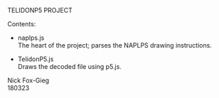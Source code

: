TELIDONP5 PROJECT

Contents:<br>
* naplps.js<br>
The heart of the project; parses the NAPLPS drawing instructions.

* TelidonP5.js<br>
Draws the decoded file using p5.js.

Nick Fox-Gieg<br>
180323

